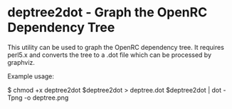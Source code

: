 # deptree2dot - Graph the OpenRC Dependency Tree

This utility can be used to graph the OpenRC dependency tree. It
requires perl5.x and converts the tree to a .dot file which can be
processed by graphviz.

Example usage:

$ chmod +x deptree2dot
$deptree2dot > deptree.dot
$deptree2dot | dot -Tpng -o deptree.png
